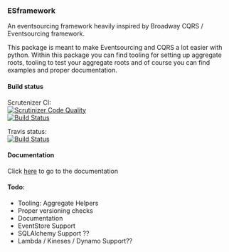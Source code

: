 ### ESframework
An eventsourcing framework heavily inspired by Broadway CQRS / Eventsourcing framework.


This package is meant to make Eventsourcing and CQRS a lot easier with python.
Within this package you can find tooling for setting up aggregate roots, tooling
to test your aggregate roots and of course you can find examples and proper documentation.

#### Build status
Scrutenizer CI:  
[![Scrutinizer Code Quality](https://scrutinizer-ci.com/g/weemen/esframwork/badges/quality-score.png?b=master)](https://scrutinizer-ci.com/g/weemen/esframwork/?branch=master)  
[![Build Status](https://scrutinizer-ci.com/g/weemen/esframwork/badges/build.png?b=master)](https://scrutinizer-ci.com/g/weemen/esframwork/build-status/master)  

Travis status:  
[![Build Status](https://travis-ci.org/weemen/esframwork.svg?branch=master)](https://travis-ci.org/weemen/esframwork)

#### Documentation
Click [here](docs/domain.md) to go to the documentation


#### Todo:
- Tooling: Aggregate Helpers
- Proper versioning checks
- Documentation
- EventStore Support
- SQLAlchemy Support ??
- Lambda / Kineses / Dynamo Support??
